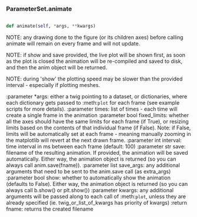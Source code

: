 ### ParameterSet.animate

```py

def animate(self, *args, **kwargs)

```



NOTE: any drawing done to the figure (or its children axes) before calling
animate will remain on every frame and will not update.

NOTE: if show and save provided, the live plot will be shown first,
as soon as the plot is closed the animation will be re-compiled and saved to
disk, and then the anim object will be returned.

NOTE: during 'show' the plotting speed may be slower than the provided
interval - especially if plotting meshes.

:parameter *args: either a twig pointing to a dataset,
    or dictionaries, where each dictionary gets passed to
    :meth:`plot` for each frame (see example scripts for more details).
:parameter times: list of times - each time will create a single
    frame in the animation
:parameter bool fixed_limits: whether all the axes should have the
    same limits for each frame (if True), or resizing limits based
    on the contents of that individual frame (if False).  Note: if False,
    limits will be automatically set at each frame - meaning manually zooming
    in the matplotlib will revert at the next drawn frame.
:parameter int interval: time interval in ms between each frame (default: 100)
:parameter str save: filename of the resulting animation.  If provided,
    the animation will be saved automatically.  Either way, the animation
    object is returned (so you can always call anim.save(fname)).
:parameter list save_args: any additional arguments that need to be sent
    to the anim.save call (as extra_args)
:parameter bool show: whether to automatically show the animation (defaults
    to False).  Either way, the animation object is returned (so you can
    always call b.show() or plt.show())
:parameter kwargs: any additional arguments will be passed along to each
    call of :meth:`plot`, unless they are already specified (ie. twig_or_list_of_kwargs
    has priority of kwargs)
:return fname: returns the created filename

